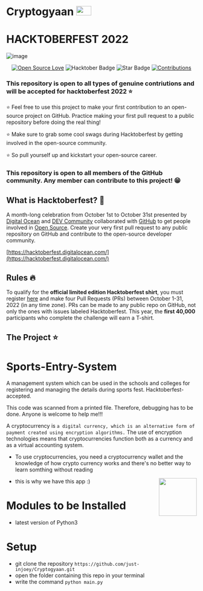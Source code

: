 # Cryptogyaan  <img src="https://thumbs.gfycat.com/CourageousHandsomeGosling-small.gif" width="40" height="25" width="25" />

# HACKTOBERFEST 2022

![image](https://user-images.githubusercontent.com/70385488/192114009-0830321a-d227-4a4d-8411-6c03b54d7ce6.png)

<div align="center">

[![Open Source Love](https://firstcontributions.github.io/open-source-badges/badges/open-source-v1/open-source.svg)](https://github.com/kishanrajput23/Hacktoberfest-2022)
<img src="https://img.shields.io/badge/HacktoberFest-2022-blueviolet" alt="Hacktober Badge"/>
<img src="https://img.shields.io/static/v1?label=%E2%AD%90&message=If%20Useful&style=style=flat&color=BC4E99" alt="Star Badge"/>
<a href="https://github.com/kishanrajput23" ><img src="https://img.shields.io/badge/Contributions-welcome-green.svg?style=flat&logo=github" alt="Contributions" /></a>

</div>


### This repository is open to all types of genuine contriutions and will be accepted for hacktoberfest 2022 :star:

:star: Feel free to use this project to make your first contribution to an open-source project on GitHub. Practice making your first pull request to a public repository before doing the real thing!

:star: Make sure to grab some cool swags during Hacktoberfest by getting involved in the open-source community.

:star: So pull yourself up and kickstart your open-source career.

### This repository is open to all members of the GitHub community. Any member can contribute to this project! :grin:

## What is Hacktoberfest? :thinking:
A month-long celebration from October 1st to October 31st presented by [Digital Ocean](https://hacktoberfest.digitalocean.com/) and [DEV Community](https://dev.to/) collaborated with [GitHub](https://github.com/blog/2433-celebrate-open-source-this-october-with-hacktoberfest) to get people involved in [Open Source](https://github.com/open-source). Create your very first pull request to any public repository on GitHub and contribute to the open-source developer community.

[https://hacktoberfest.digitalocean.com/](https://hacktoberfest.digitalocean.com/)

## Rules :fire:
To qualify for the __official limited edition Hacktoberfest shirt__, you must register [here](https://hacktoberfest.digitalocean.com/) and make four Pull Requests (PRs) between October 1-31, 2022 (in any time zone). PRs can be made to any public repo on GitHub, not only the ones with issues labeled Hacktoberfest. This year, the __first 40,000__ participants who complete the challenge will earn a T-shirt.


## The Project :star:
# Sports-Entry-System
A management system which can be used in the schools and colleges for registering and managing the details during sports fest. Hacktoberfest-accepted.

This code was scanned from a printed file. Therefore, debugging has to be done. Anyone is welcome to help me!!!



A cryptocurrency is `a digital currency, which is an alternative form of payment created using encryption algorithms.` The use of encryption technologies means that cryptocurrencies function both as a currency and as a virtual accounting system.  

- To use cryptocurrencies, you need a cryptocurrency wallet and the knowledge of how crypto currency works and there's no better way to learn somthing without reading   
<img src="https://media3.giphy.com/media/W4uQ2KZt14br2hJ3sM/giphy.gif" width="100" align="right" />   

- this is why we have this app :)

# Modules to be Installed
- latest version of Python3

# Setup
- git clone the repository `https://github.com/just-injoey/Cryptogyaan.git`  
- open the folder containing this repo in your terminal  
- write the command `python main.py`
